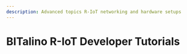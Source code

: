 ```yaml
---
description: Advanced topics R-IoT networking and hardware setups
---
```


# BITalino R-IoT Developer Tutorials

